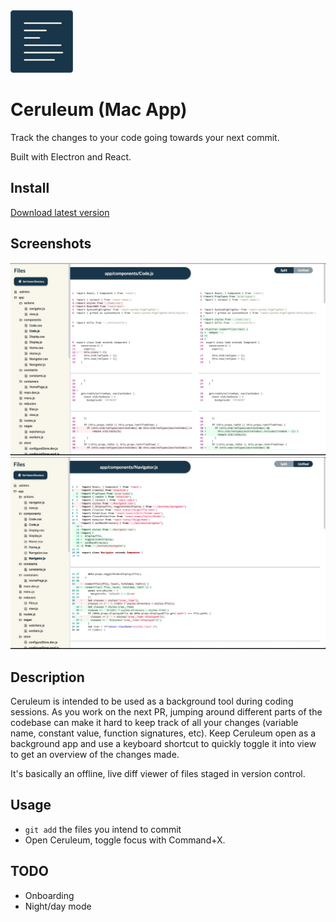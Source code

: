 <img src="/resources/icons/128x128.png" alt="Icon" style="width: 100px; margin: 0 auto; text-align: center;" />

Ceruleum (Mac App)
======

Track the changes to your code going towards your next commit.

Built with Electron and React.

Install
------
[Download latest version](https://github.com/alixander/Ceruleum/releases/tag/v0.1-alpha)

Screenshots
-----
![Screenshot 1](/resources/example1.png?raw=true)
![Screenshot 2](/resources/example2.png?raw=true)

Description
------
Ceruleum is intended to be used as a background tool during coding sessions.
As you work on the next PR, jumping around different parts of the codebase can make it hard
to keep track of all your changes (variable name, constant value, function signatures, etc).
Keep Ceruleum open as a background app and use a keyboard shortcut to quickly toggle it into view to get an
overview of the changes made.

It's basically an offline, live diff viewer of files staged in version control.

Usage
---------
- `git add` the files you intend to commit
- Open Ceruleum, toggle focus with Command+X.

TODO
---
- Onboarding
- Night/day mode
